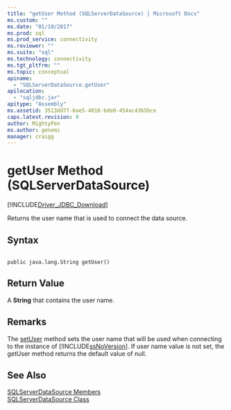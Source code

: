 ```yaml
---
title: "getUser Method (SQLServerDataSource) | Microsoft Docs"
ms.custom: ""
ms.date: "01/19/2017"
ms.prod: sql
ms.prod_service: connectivity
ms.reviewer: ""
ms.suite: "sql"
ms.technology: connectivity
ms.tgt_pltfrm: ""
ms.topic: conceptual
apiname: 
  - "SQLServerDataSource.getUser"
apilocation: 
  - "sqljdbc.jar"
apitype: "Assembly"
ms.assetid: 3513dd7f-6ae5-4010-bde0-454ac4365bce
caps.latest.revision: 9
author: MightyPen
ms.author: genemi
manager: craigg
---
```

# getUser Method (SQLServerDataSource)
[!INCLUDE[Driver_JDBC_Download](../../../includes/driver_jdbc_download.md)]

  Returns the user name that is used to connect the data source.  
  
## Syntax  
  
```  
  
public java.lang.String getUser()  
```  
  
## Return Value  
 A **String** that contains the user name.  
  
## Remarks  
 The [setUser](../../../connect/jdbc/reference/setuser-method-sqlserverdatasource.md) method sets the user name that will be used when connecting to the instance of [!INCLUDE[ssNoVersion](../../../includes/ssnoversion_md.md)]. If user name value is not set, the getUser method returns the default value of null.  
  
## See Also  
 [SQLServerDataSource Members](../../../connect/jdbc/reference/sqlserverdatasource-members.md)   
 [SQLServerDataSource Class](../../../connect/jdbc/reference/sqlserverdatasource-class.md)  
  
  
